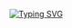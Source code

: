 [![Typing SVG](https://readme-typing-svg.demolab.com/?lines=Hi!+I+am+Muhammad+Shahsawar;Frontend+Developer;Computer+Software+Engineer)]()
